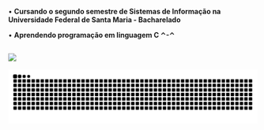 • **Cursando o segundo semestre de Sistemas de Informação na Universidade Federal de Santa Maria - Bacharelado**

• **Aprendendo programação em linguagem C ⌃-⌃**

##

<img src="https://cdn.jsdelivr.net/gh/devicons/devicon/icons/c/c-original.svg" />

![Snake animation](https://github.com/rafaelamumbach/rafaelamumbach/blob/output/github-contribution-grid-snake.svg)
